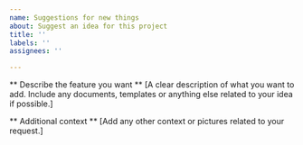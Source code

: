 ```yaml
---
name: Suggestions for new things
about: Suggest an idea for this project
title: ''
labels: ''
assignees: ''

---
```


** Describe the feature you want **
[A clear description of what you want to add. Include any documents, templates or anything else related to your idea if possible.]

** Additional context **
[Add any other context or pictures related to your request.]
